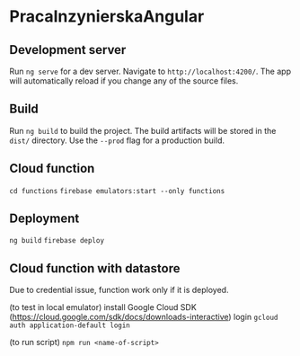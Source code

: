 # PracaInzynierskaAngular

## Development server

Run `ng serve` for a dev server. Navigate to `http://localhost:4200/`. The app will automatically reload if you change any of the source files.

## Build

Run `ng build` to build the project. The build artifacts will be stored in the `dist/` directory. Use the `--prod` flag for a production build.

## Cloud function

`cd functions`
`firebase emulators:start --only functions`

## Deployment

`ng build`
`firebase deploy`

## Cloud function with datastore

Due to credential issue, function work only if it is deployed.

(to test in local emulator)
install Google Cloud SDK (https://cloud.google.com/sdk/docs/downloads-interactive)
login `gcloud auth application-default login`

(to run script)
`npm run <name-of-script>`
